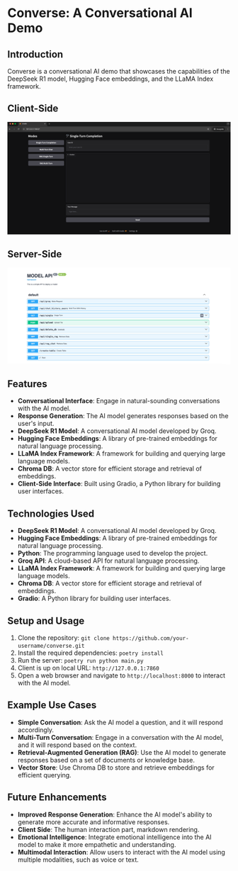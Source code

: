 # Converse: A Conversational AI Demo

## Introduction
Converse is a conversational AI demo that showcases the capabilities of the DeepSeek R1 model, Hugging Face embeddings, and the LLaMA Index framework. 

## Client-Side
![image](client.png)

## Server-Side
![image](server.png)


## Features
* **Conversational Interface**: Engage in natural-sounding conversations with the AI model.
* **Response Generation**: The AI model generates responses based on the user's input.
* **DeepSeek R1 Model**: A conversational AI model developed by Groq.
* **Hugging Face Embeddings**: A library of pre-trained embeddings for natural language processing.
* **LLaMA Index Framework**: A framework for building and querying large language models.
* **Chroma DB**: A vector store for efficient storage and retrieval of embeddings.
* **Client-Side Interface**: Built using Gradio, a Python library for building user interfaces.


## Technologies Used
* **DeepSeek R1 Model**: A conversational AI model developed by Groq.
* **Hugging Face Embeddings**: A library of pre-trained embeddings for natural language processing.
* **Python**: The programming language used to develop the project.
* **Groq API**: A cloud-based API for natural language processing.
* **LLaMA Index Framework**: A framework for building and querying large language models.
* **Chroma DB**: A vector store for efficient storage and retrieval of embeddings.
* **Gradio**: A Python library for building user interfaces.

## Setup and Usage
1. Clone the repository: `git clone https://github.com/your-username/converse.git`
2. Install the required dependencies: `poetry install`
3. Run the server: `poetry run python main.py`
4. Client is up on local URL:  `http://127.0.0.1:7860`
5. Open a web browser and navigate to `http://localhost:8000` to interact with the AI model.

## Example Use Cases
* **Simple Conversation**: Ask the AI model a question, and it will respond accordingly.
* **Multi-Turn Conversation**: Engage in a conversation with the AI model, and it will respond based on the context.
* **Retrieval-Augmented Generation (RAG)**: Use the AI model to generate responses based on a set of documents or knowledge base.
* **Vector Store**: Use Chroma DB to store and retrieve embeddings for efficient querying.

## Future Enhancements
* **Improved Response Generation**: Enhance the AI model's ability to generate more accurate and informative responses.
* **Client Side**: The human interaction part, markdown rendering.
* **Emotional Intelligence**: Integrate emotional intelligence into the AI model to make it more empathetic and understanding.
* **Multimodal Interaction**: Allow users to interact with the AI model using multiple modalities, such as voice or text.


